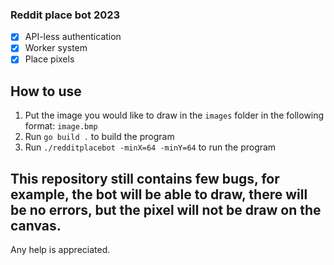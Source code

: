 ### Reddit place bot 2023

- [x] API-less authentication
- [x] Worker system
- [x] Place pixels

## How to use
1. Put the image you would like to draw in the `images` folder in the following format: `image.bmp`
2. Run `go build .` to build the program
3. Run `./redditplacebot -minX=64 -minY=64` to run the program

## This repository still contains few bugs, for example, the bot will be able to draw, there will be no errors, but the pixel will not be draw on the canvas.
Any help is appreciated.

